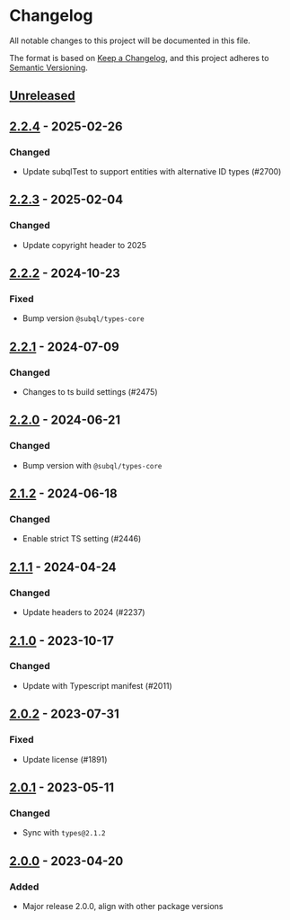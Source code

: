 # Changelog
All notable changes to this project will be documented in this file.

The format is based on [Keep a Changelog](https://keepachangelog.com/en/1.0.0/),
and this project adheres to [Semantic Versioning](https://semver.org/spec/v2.0.0.html).

## [Unreleased]

## [2.2.4] - 2025-02-26
### Changed
- Update subqlTest to support entities with alternative ID types (#2700)

## [2.2.3] - 2025-02-04
### Changed
- Update copyright header to 2025

## [2.2.2] - 2024-10-23
### Fixed
- Bump version `@subql/types-core`

## [2.2.1] - 2024-07-09
### Changed
- Changes to ts build settings (#2475)

## [2.2.0] - 2024-06-21
### Changed
- Bump version with `@subql/types-core`

## [2.1.2] - 2024-06-18
### Changed
- Enable strict TS setting (#2446)

## [2.1.1] - 2024-04-24
### Changed
- Update headers to 2024 (#2237)

## [2.1.0] - 2023-10-17
### Changed
- Update with Typescript manifest (#2011)

## [2.0.2] - 2023-07-31
### Fixed
- Update license (#1891)

## [2.0.1] - 2023-05-11
### Changed
- Sync with `types@2.1.2`

## [2.0.0] - 2023-04-20
### Added
- Major release 2.0.0, align with other package versions

[Unreleased]: https://github.com/subquery/subql/compare/testing/2.2.4...HEAD
[2.2.4]: https://github.com/subquery/subql/compare/testing/2.2.3...testing/2.2.4
[2.2.3]: https://github.com/subquery/subql/compare/testing/2.2.2...testing/2.2.3
[2.2.2]: https://github.com/subquery/subql/compare/testing/2.2.1...testing/2.2.2
[2.2.1]: https://github.com/subquery/subql/compare/testing/2.2.0...testing/2.2.1
[2.2.0]: https://github.com/subquery/subql/compare/testing/2.1.2...testing/2.2.0
[2.1.2]: https://github.com/subquery/subql/compare/testing/2.1.1...testing/2.1.2
[2.1.1]: https://github.com/subquery/subql/compare/testing/2.1.0...testing/2.1.1
[2.1.0]: https://github.com/subquery/subql/compare/testing/2.0.2...testing/2.1.0
[2.0.2]: https://github.com/subquery/subql/compare/v2.0.1...v2.0.2
[2.0.1]: https://github.com/subquery/subql/compare/testing/2.0.0...testing/2.0.1
[2.0.0]: https://github.com/subquery/subql/tag/v2.0.0
